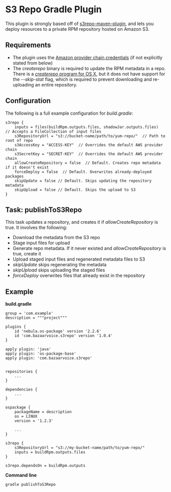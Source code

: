 # S3 Repo Gradle Plugin

This plugin is strongly based off of [s3repo-maven-plugin](https://github.com/bazaarvoice/s3repo-maven-plugin), and lets you deploy resources to a private RPM repository hosted on Amazon S3.

## Requirements

* The plugin uses the [Amazon provider chain credentials](http://docs.aws.amazon.com/AWSSdkDocsJava/latest//DeveloperGuide/credentials.html) (if not explicitly stated from below)   
* The *createrepo* binary is required to update the RPM metadata in a repo. There is a [*createrepo* program for OS X](https://github.com/stepanstipl/homebrew-noop), but it does not have support for the *--skip-stat* flag, which is required to prevent downloading and re-uploading an entire repository.

## Configuration

The following is a full example configuration for *build.gradle*:

    s3repo {
        inputs = files(buildRpm.outputs.files, shadowJar.outputs.files)  // Accepts a FileCollection of input files
        s3RepositoryUrl = "s3://bucket-name/path/to/yum-repo/"  // Path to root of repo
        s3AccessKey = "ACCESS-KEY"  // Overrides the default AWS provider chain
        s3SecretKey = "SECRET-KEY"  // Overrides the default AWS provider chain 
        allowCreateRepository = false  // Default. Creates repo metadata if it doesn't exist 
        forceDeploy = false  // Default. Overwrites already-deployed packages
        skipUpdate = false // Default. Skips updating the repository metadata
        skipUpload = false // Default. Skips the upload to S3
    }

## Task: publishToS3Repo

This task updates a repository, and creates it if *allowCreateRepository* is true. It involves the following:
* Download the metadata from the S3 repo
* Stage input files for upload
* Generate repo metadata. If it never existed and *allowCreateRepository* is true, create it
* Upload staged input files and regenerated metadata files to S3
* *skipUpdate* skips regenerating the metadata
* *skipUpload* skips uploading the staged files
* *forceDeploy* overwrites files that already exist in the repository

## Example

**build.gradle**
    
    group = 'com.example'
    description = """project"""
    
    plugins {
        id 'nebula.os-package' version '2.2.6'
        id 'com.bazaarvoice.s3repo' version '1.0.4'
    }
    
    apply plugin: 'java'
    apply plugin: 'os-package-base'
    apply plugin: 'com.bazaarvoice.s3repo'
    
    
    repositories {
        ...
    }
        
    dependencies {
        ...
    }
  
    ospackage {
        packageName = description
        os = LINUX
        version = '1.2.3'
    
        ...
    }
    
    s3repo {
        s3RepositoryUrl = "s3://my-bucket-name/path/to/yum-repo/"
        inputs = buildRpm.outputs.files
    }

    s3repo.dependsOn = buildRpm.outputs

**Command line**

    gradle publishToS3Repo